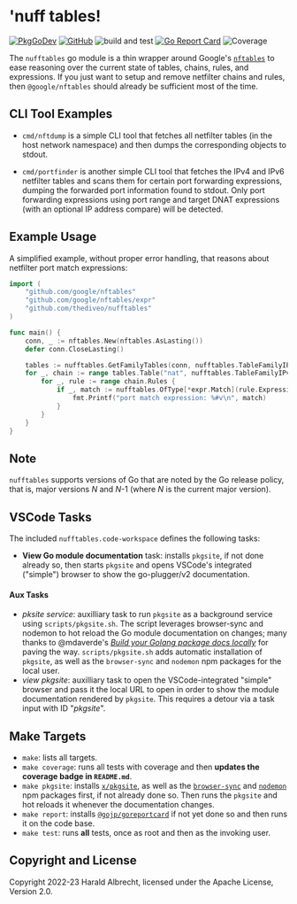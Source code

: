 # 'nuff tables!

[![PkgGoDev](https://img.shields.io/badge/-reference-blue?logo=go&logoColor=white&labelColor=505050)](https://pkg.go.dev/github.com/thediveo/nufftables)
[![GitHub](https://img.shields.io/github/license/thediveo/nufftables)](https://img.shields.io/github/license/thediveo/nufftables)
![build and test](https://github.com/thediveo/nufftables/workflows/build%20and%20test/badge.svg?branch=master)
[![Go Report Card](https://goreportcard.com/badge/github.com/thediveo/nufftables)](https://goreportcard.com/report/github.com/thediveo/nufftables)
![Coverage](https://img.shields.io/badge/Coverage-88.8%25-brightgreen)

The `nufftables` go module is a thin wrapper around Google's
[`nftables`](https://github.com/google/nftables) to ease reasoning over the
current state of tables, chains, rules, and expressions. If you just want to
setup and remove netfilter chains and rules, then `@google/nftables` should
already be sufficient most of the time.

## CLI Tool Examples

- `cmd/nftdump` is a simple CLI tool that fetches all netfilter tables (in the
  host network namespace) and then dumps the corresponding objects to stdout.

- `cmd/portfinder` is another simple CLI tool that fetches the IPv4 and IPv6
  netfilter tables and scans them for certain port forwarding expressions,
  dumping the forwarded port information found to stdout. Only port forwarding
  expressions using port range and target DNAT expressions (with an optional IP
  address compare) will be detected.

## Example Usage

A simplified example, without proper error handling, that reasons about
netfilter port match expressions:

```go
import (
    "github.com/google/nftables"
    "github.com/google/nftables/expr"
    "github.com/thediveo/nufftables"
)

func main() {
    conn, _ := nftables.New(nftables.AsLasting())
    defer conn.CloseLasting()

    tables := nufftables.GetFamilyTables(conn, nufftables.TableFamilyIPv4)
    for _, chain := range tables.Table("nat", nufftables.TableFamilyIPv4) {
        for _, rule := range chain.Rules {
            if _, match := nufftables.OfType[*expr.Match](rule.Expressions()); match != nil {
                fmt.Printf("port match expression: %#v\n", match)
            }
        }
    }
}
```

## Note

`nufftables` supports versions of Go that are noted by the Go release policy,
that is, major versions _N_ and _N_-1 (where _N_ is the current major version).

## VSCode Tasks

The included `nufftables.code-workspace` defines the following tasks:

- **View Go module documentation** task: installs `pkgsite`, if not done already
  so, then starts `pkgsite` and opens VSCode's integrated ("simple") browser to
  show the go-plugger/v2 documentation.

#### Aux Tasks

- _pksite service_: auxilliary task to run `pkgsite` as a background service
  using `scripts/pkgsite.sh`. The script leverages browser-sync and nodemon to
  hot reload the Go module documentation on changes; many thanks to @mdaverde's
  [_Build your Golang package docs
  locally_](https://mdaverde.com/posts/golang-local-docs) for paving the way.
  `scripts/pkgsite.sh` adds automatic installation of `pkgsite`, as well as the
  `browser-sync` and `nodemon` npm packages for the local user.
- _view pkgsite_: auxilliary task to open the VSCode-integrated "simple" browser
  and pass it the local URL to open in order to show the module documentation
  rendered by `pkgsite`. This requires a detour via a task input with ID
  "_pkgsite_".

## Make Targets

- `make`: lists all targets.
- `make coverage`: runs all tests with coverage and then **updates the coverage
  badge in `README.md`**.
- `make pkgsite`: installs [`x/pkgsite`](golang.org/x/pkgsite/cmd/pkgsite), as
  well as the [`browser-sync`](https://www.npmjs.com/package/browser-sync) and
  [`nodemon`](https://www.npmjs.com/package/nodemon) npm packages first, if not
  already done so. Then runs the `pkgsite` and hot reloads it whenever the
  documentation changes.
- `make report`: installs
  [`@gojp/goreportcard`](https://github.com/gojp/goreportcard) if not yet done
  so and then runs it on the code base.
- `make test`: runs **all** tests, once as root and then as the invoking user.

## Copyright and License

Copyright 2022-23 Harald Albrecht, licensed under the Apache License, Version
2.0.

